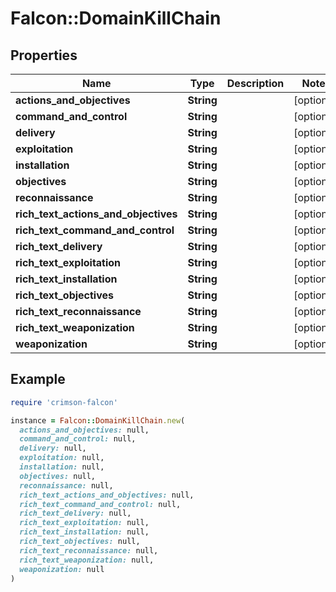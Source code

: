 # Falcon::DomainKillChain

## Properties

| Name | Type | Description | Notes |
| ---- | ---- | ----------- | ----- |
| **actions_and_objectives** | **String** |  | [optional] |
| **command_and_control** | **String** |  | [optional] |
| **delivery** | **String** |  | [optional] |
| **exploitation** | **String** |  | [optional] |
| **installation** | **String** |  | [optional] |
| **objectives** | **String** |  | [optional] |
| **reconnaissance** | **String** |  | [optional] |
| **rich_text_actions_and_objectives** | **String** |  | [optional] |
| **rich_text_command_and_control** | **String** |  | [optional] |
| **rich_text_delivery** | **String** |  | [optional] |
| **rich_text_exploitation** | **String** |  | [optional] |
| **rich_text_installation** | **String** |  | [optional] |
| **rich_text_objectives** | **String** |  | [optional] |
| **rich_text_reconnaissance** | **String** |  | [optional] |
| **rich_text_weaponization** | **String** |  | [optional] |
| **weaponization** | **String** |  | [optional] |

## Example

```ruby
require 'crimson-falcon'

instance = Falcon::DomainKillChain.new(
  actions_and_objectives: null,
  command_and_control: null,
  delivery: null,
  exploitation: null,
  installation: null,
  objectives: null,
  reconnaissance: null,
  rich_text_actions_and_objectives: null,
  rich_text_command_and_control: null,
  rich_text_delivery: null,
  rich_text_exploitation: null,
  rich_text_installation: null,
  rich_text_objectives: null,
  rich_text_reconnaissance: null,
  rich_text_weaponization: null,
  weaponization: null
)
```

